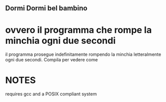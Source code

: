 ## Dormi Dormi bel bambino
# ovvero il programma che rompe la minchia ogni due secondi

il programma prosegue indefinitamente rompendo la minchia letteralmente ogni due secondi. Compila per vedere come

# NOTES
requires gcc and a POSIX compliant system